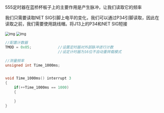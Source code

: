 555定时器在蓝桥杯板子上的主要作用是产生脉冲，让我们读取它的频率

我们只需要读取NET SIG引脚上电平的变化，我们可以通过P34引脚读取，因此在读取之前，我们需要使用跳线帽。将J13上的P34和NET SIG短接

<img src="https://i-blog.csdnimg.cn/blog_migrate/b7c4e189f1adcfa5be62591d4d49b892.png" alt="img" style="zoom: 80%;" />

<img src="https://i-blog.csdnimg.cn/blog_migrate/9c4eb8a0ff9601b1c961e59285aef0d2.png" alt="img" style="zoom:80%;" />

```c
//配置计数器
TMOD = 0x05;            //设置定时器对外部脉冲进行计数
                        //设定计时器为16位不自动重转载模式

```

```c
//测量频率
unsigned int Time_1000ms;


void Time_1000ms() interrupt 3
{
    if(++Time_1000ms == 1000)
    {
        
    }
}
```









